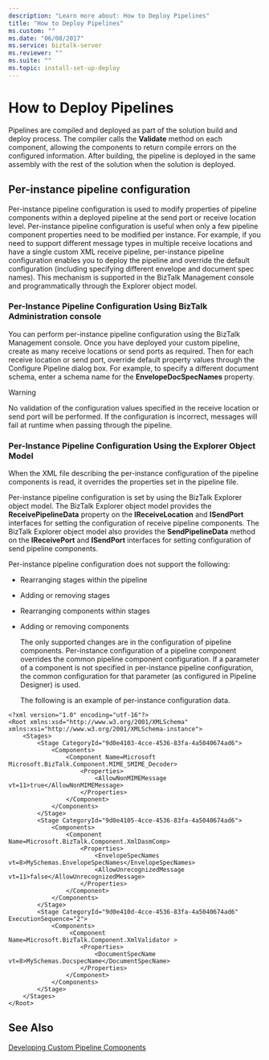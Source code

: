 ```yaml
---
description: "Learn more about: How to Deploy Pipelines"
title: "How to Deploy Pipelines"
ms.custom: ""
ms.date: "06/08/2017"
ms.service: biztalk-server
ms.reviewer: ""
ms.suite: ""
ms.topic: install-set-up-deploy
---
```

# How to Deploy Pipelines
Pipelines are compiled and deployed as part of the solution build and deploy process. The compiler calls the **Validate** method on each component, allowing the components to return compile errors on the configured information. After building, the pipeline is deployed in the same assembly with the rest of the solution when the solution is deployed.  
  
## Per-instance pipeline configuration  
 Per-instance pipeline configuration is used to modify properties of pipeline components within a deployed pipeline at the send port or receive location level. Per-instance pipeline configuration is useful when only a few pipeline component properties need to be modified per instance. For example, if you need to support different message types in multiple receive locations and have a single custom XML receive pipeline, per-instance pipeline configuration enables you to deploy the pipeline and override the default configuration (including specifying different envelope and document spec names). This mechanism is supported in the BizTalk Management console and programmatically through the Explorer object model.  
  
### Per-Instance Pipeline Configuration Using BizTalk Administration console  
 You can perform per-instance pipeline configuration using the BizTalk Management console. Once you have deployed your custom pipeline, create as many receive locations or send ports as required. Then for each receive location or send port, override default property values through the Configure Pipeline dialog box. For example, to specify a different document schema, enter a schema name for the **EnvelopeDocSpecNames** property.  
  
> [!WARNING]
>  No validation of the configuration values specified in the receive location or send port will be performed. If the configuration is incorrect, messages will fail at runtime when passing through the pipeline.  
  
### Per-Instance Pipeline Configuration Using the Explorer Object Model  
 When the XML file describing the per-instance configuration of the pipeline components is read, it overrides the properties set in the pipeline file.  
  
 Per-instance pipeline configuration is set by using the BizTalk Explorer object model. The BizTalk Explorer object model provides the **ReceivePipelineData** property on the **IReceiveLocation** and **ISendPort** interfaces for setting the configuration of receive pipeline components. The BizTalk Explorer object model also provides the **SendPipelineData** method on the **IReceivePort** and **ISendPort** interfaces for setting configuration of send pipeline components.  
  
 Per-instance pipeline configuration does not support the following:  
  
- Rearranging stages within the pipeline  
  
- Adding or removing stages  
  
- Rearranging components within stages  
  
- Adding or removing components  
  
  The only supported changes are in the configuration of pipeline components. Per-instance configuration of a pipeline component overrides the common pipeline component configuration. If a parameter of a component is not specified in per-instance pipeline configuration, the common configuration for that parameter (as configured in Pipeline Designer) is used.  
  
  The following is an example of per-instance configuration data.  
  
```  
<?xml version="1.0" encoding="utf-16"?>  
<Root xmlns:xsd="http://www.w3.org/2001/XMLSchema" xmlns:xsi="http://www.w3.org/2001/XMLSchema-instance">  
    <Stages>  
        <Stage CategoryId="9d0e4103-4cce-4536-83fa-4a5040674ad6">  
            <Components>  
                <Component Name=Microsoft Microsoft.BizTalk.Component.MIME_SMIME_Decoder>  
                    <Properties>  
                        <AllowNonMIMEMessage vt=11>true</AllowNonMIMEMessage>  
                    </Properties>  
                </Component>  
            </Components>  
        </Stage>  
        <Stage CategoryId="9d0e4105-4cce-4536-83fa-4a5040674ad6">  
            <Components>  
                <Component Name=Microsoft.BizTalk.Component.XmlDasmComp>  
                    <Properties>  
                        <EnvelopeSpecNames vt=8>MySchemas.EnvelopeSpecNames</EnvelopeSpecNames>  
                        <AllowUnrecognizedMessage vt=11>false</AllowUnrecognizedMessage>  
                    </Properties>  
                </Component>  
            </Components>  
        </Stage>  
        <Stage CategoryId="9d0e410d-4cce-4536-83fa-4a5040674ad6" ExecutionSequence="2">  
            <Components>  
                 <Component Name=Microsoft.BizTalk.Component.XmlValidator >  
                    <Properties>  
                        <DocumentSpecName vt=8>MySchemas.DocspecName</DocumentSpecName>  
                    </Properties>  
                </Component>  
            </Components>  
        </Stage>  
    </Stages>  
</Root>  
```  
  
## See Also  
 [Developing Custom Pipeline Components](../core/developing-custom-pipeline-components.md)
